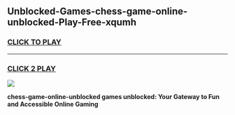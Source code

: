 
## Unblocked-Games-chess-game-online-unblocked-Play-Free-xqumh
<h3>
<a href="https://premium76.site?title=chess-game-online-unblocked&ref=20A">CLICK TO PLAY</a></h3>
<hr>

<h3>
<a href="https://premium76.site?title=chess-game-online-unblocked&ref=20A">CLICK 2 PLAY</a>
  
</h3>

<a href="https://premium76.site?title=chess-game-online-unblocked&ref=20A"><img src="https://clearcache.store/games.png"></a>


**chess-game-online-unblocked games unblocked: Your Gateway to Fun and Accessible Online Gaming**
